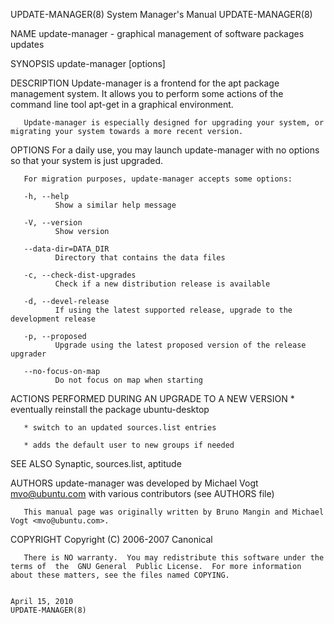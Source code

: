 UPDATE-MANAGER(8)                                                                                                                               System Manager's Manual                                                                                                                               UPDATE-MANAGER(8)

NAME
       update-manager - graphical management of software packages updates

SYNOPSIS
       update-manager [options]

DESCRIPTION
       Update-manager is a frontend for the apt package management system. It allows you to perform some actions of the command line tool apt-get in a graphical environment.

       Update-manager is especially designed for upgrading your system, or migrating your system towards a more recent version.

OPTIONS
       For a daily use, you may launch update-manager with no options so that your system is just upgraded.

       For migration purposes, update-manager accepts some options:

       -h, --help
              Show a similar help message

       -V, --version
              Show version

       --data-dir=DATA_DIR
              Directory that contains the data files

       -c, --check-dist-upgrades
              Check if a new distribution release is available

       -d, --devel-release
              If using the latest supported release, upgrade to the development release

       -p, --proposed
              Upgrade using the latest proposed version of the release upgrader

       --no-focus-on-map
              Do not focus on map when starting

ACTIONS PERFORMED DURING AN UPGRADE TO A NEW VERSION
       * eventually reinstall the package ubuntu-desktop

       * switch to an updated sources.list entries

       * adds the default user to new groups if needed

SEE ALSO
       Synaptic, sources.list, aptitude

AUTHORS
       update-manager was developed by Michael Vogt <mvo@ubuntu.com> with various contributors (see AUTHORS file)

       This manual page was originally written by Bruno Mangin and Michael Vogt <mvo@ubuntu.com>.

COPYRIGHT
       Copyright  (C)  2006-2007 Canonical

       There is NO warranty.  You may redistribute this software under the terms of  the  GNU General  Public License.  For more information about these matters, see the files named COPYING.

                                                                                                                                                     April 15, 2010                                                                                                                                   UPDATE-MANAGER(8)
